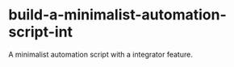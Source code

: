 # build-a-minimalist-automation-script-int
A minimalist automation script with a integrator feature.
